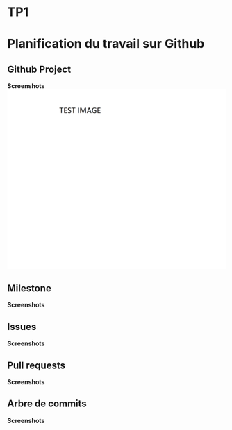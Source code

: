 # TP1

# Planification du travail sur Github

## Github Project
**Screenshots**
![Image test](../img/test.png)


## Milestone
**Screenshots**



## Issues
**Screenshots**



## Pull requests
**Screenshots**


## Arbre de commits
**Screenshots**

